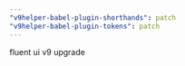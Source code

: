 ```yaml
---
"v9helper-babel-plugin-shorthands": patch
"v9helper-babel-plugin-tokens": patch
---
```


fluent ui v9 upgrade
